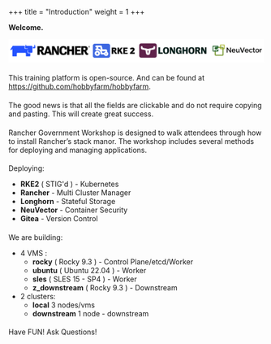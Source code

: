 +++
title = "Introduction"
weight = 1
+++

**Welcome.**

![products](https://raw.githubusercontent.com/clemenko/rke_workshop/main/images/rgs-banner-rounded.png)

####
This training platform is open-source. And can be found at https://github.com/hobbyfarm/hobbyfarm.

####
The good news is that all the fields are clickable and do not require copying and pasting. This will create great success.

####
Rancher Government Workshop is designed to walk attendees through how to install Rancher’s stack manor. The workshop includes several methods for deploying and managing applications.

####
Deploying:
* **RKE2** ( STIG'd ) - Kubernetes
* **Rancher** - Multi Cluster Manager
* **Longhorn** - Stateful Storage
* **NeuVector** - Container Security
* **Gitea** - Version Control

####
We are building:
* 4 VMS :
  * **rocky** ( Rocky 9.3 ) - Control Plane/etcd/Worker
  * **ubuntu** ( Ubuntu 22.04 ) - Worker
  * **sles** ( SLES 15 - SP4 ) - Worker
  * **z_downstream** ( Rocky 9.3 ) - Downstream
* 2 clusters:
  * **local** 3 nodes/vms
  * **downstream** 1 node - downstream

####
Have FUN! Ask Questions!
